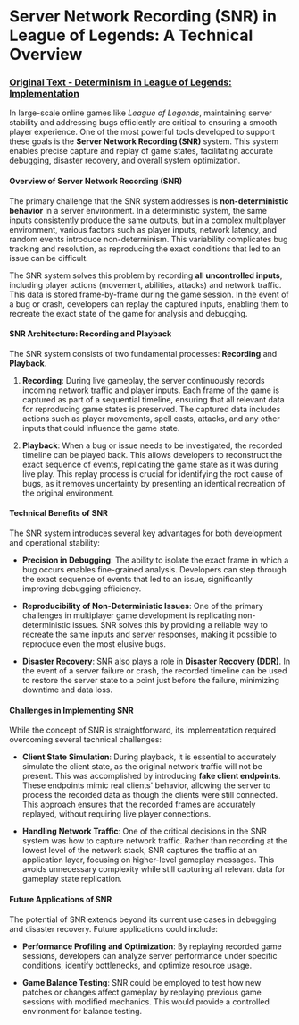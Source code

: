 # **Server Network Recording (SNR) in League of Legends: A Technical Overview**

### [Original Text - Determinism in League of Legends: Implementation](https://technology.riotgames.com/news/determinism-league-legends-implementation)

In large-scale online games like *League of Legends*, maintaining server stability and addressing bugs efficiently are critical to ensuring a smooth player experience. One of the most powerful tools developed to support these goals is the **Server Network Recording (SNR)** system. This system enables precise capture and replay of game states, facilitating accurate debugging, disaster recovery, and overall system optimization.

#### **Overview of Server Network Recording (SNR)**

The primary challenge that the SNR system addresses is **non-deterministic behavior** in a server environment. In a deterministic system, the same inputs consistently produce the same outputs, but in a complex multiplayer environment, various factors such as player inputs, network latency, and random events introduce non-determinism. This variability complicates bug tracking and resolution, as reproducing the exact conditions that led to an issue can be difficult.

The SNR system solves this problem by recording **all uncontrolled inputs**, including player actions (movement, abilities, attacks) and network traffic. This data is stored frame-by-frame during the game session. In the event of a bug or crash, developers can replay the captured inputs, enabling them to recreate the exact state of the game for analysis and debugging.

#### **SNR Architecture: Recording and Playback**

The SNR system consists of two fundamental processes: **Recording** and **Playback**.

1. **Recording**: During live gameplay, the server continuously records incoming network traffic and player inputs. Each frame of the game is captured as part of a sequential timeline, ensuring that all relevant data for reproducing game states is preserved. The captured data includes actions such as player movements, spell casts, attacks, and any other inputs that could influence the game state.

2. **Playback**: When a bug or issue needs to be investigated, the recorded timeline can be played back. This allows developers to reconstruct the exact sequence of events, replicating the game state as it was during live play. This replay process is crucial for identifying the root cause of bugs, as it removes uncertainty by presenting an identical recreation of the original environment.

#### **Technical Benefits of SNR**

The SNR system introduces several key advantages for both development and operational stability:

- **Precision in Debugging**: The ability to isolate the exact frame in which a bug occurs enables fine-grained analysis. Developers can step through the exact sequence of events that led to an issue, significantly improving debugging efficiency.

- **Reproducibility of Non-Deterministic Issues**: One of the primary challenges in multiplayer game development is replicating non-deterministic issues. SNR solves this by providing a reliable way to recreate the same inputs and server responses, making it possible to reproduce even the most elusive bugs.

- **Disaster Recovery**: SNR also plays a role in **Disaster Recovery (DDR)**. In the event of a server failure or crash, the recorded timeline can be used to restore the server state to a point just before the failure, minimizing downtime and data loss.

#### **Challenges in Implementing SNR**

While the concept of SNR is straightforward, its implementation required overcoming several technical challenges:

- **Client State Simulation**: During playback, it is essential to accurately simulate the client state, as the original network traffic will not be present. This was accomplished by introducing **fake client endpoints**. These endpoints mimic real clients' behavior, allowing the server to process the recorded data as though the clients were still connected. This approach ensures that the recorded frames are accurately replayed, without requiring live player connections.

- **Handling Network Traffic**: One of the critical decisions in the SNR system was how to capture network traffic. Rather than recording at the lowest level of the network stack, SNR captures the traffic at an application layer, focusing on higher-level gameplay messages. This avoids unnecessary complexity while still capturing all relevant data for gameplay state replication.

#### **Future Applications of SNR**

The potential of SNR extends beyond its current use cases in debugging and disaster recovery. Future applications could include:

- **Performance Profiling and Optimization**: By replaying recorded game sessions, developers can analyze server performance under specific conditions, identify bottlenecks, and optimize resource usage.

- **Game Balance Testing**: SNR could be employed to test how new patches or changes affect gameplay by replaying previous game sessions with modified mechanics. This would provide a controlled environment for balance testing.